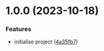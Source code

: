 # 1.0.0 (2023-10-18)


### Features

* initialise project ([4a35fb7](https://github.com/aldra-consulting/sso-web/commit/4a35fb7b4ebdc428833dd9dcd372aa3d607eed31))
